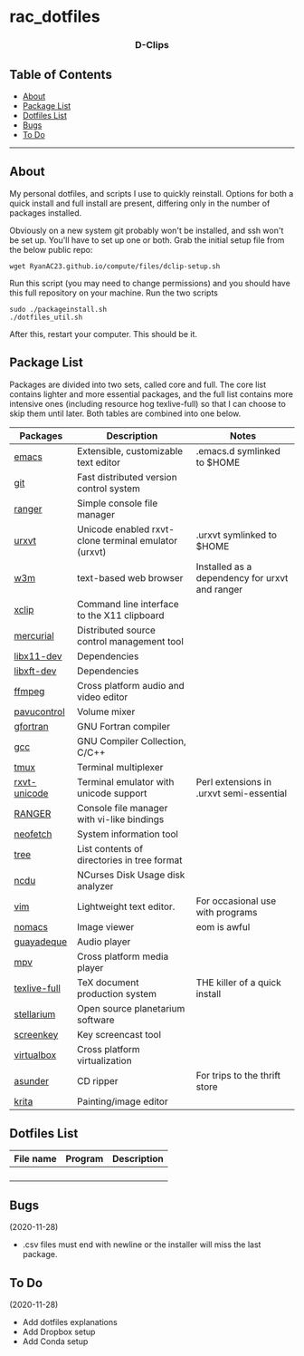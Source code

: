 # rac_dotfiles
<h3 align="center">D-Clips</h3>

<div align="center">

</div>

## Table of Contents
- [About](#about)
- [Package List](#packages)
- [Dotfiles List](#dotfiles)
- [Bugs](#bugs)
- [To Do](#todo)

---

## About <a name = "about"></a>
My personal dotfiles, and scripts I use to quickly reinstall. Options for both a quick install and full install are present, differing only in the number of packages installed.<br>

Obviously on a new system git probably won't be installed, and ssh won't be set up. You'll have to set up one or both.
Grab the initial setup file from the below public repo:
```
wget RyanAC23.github.io/compute/files/dclip-setup.sh
```
Run this script (you may need to change permissions) and you should have this full repository on your machine. Run the two scripts

```
sudo ./packageinstall.sh
./dotfiles_util.sh
```
After this, restart your computer. This should be it.

## Package List <a name = "packages"></a>
Packages are divided into two sets, called core and full. The core list contains lighter and more essential packages, and the full list contains more intensive ones (including resource hog texlive-full) so that I can choose to skip them until later. Both tables are combined into one below.

| Packages                                                   | Description                                          | Notes                                          |
| -----------------------------------------------------------|------------------------------------------------------|------------------------------------------------|
| [emacs](https://www.gnu.org/software/emacs/)               | Extensible, customizable text editor                 | .emacs.d symlinked to $HOME                    |
| [git](https://git-scm.com/)                                | Fast distributed version control system              |                                                |
| [ranger](http://ranger.github.io/)                         | Simple console file manager                          |                                                |
| [urxvt](http://software.schmorp.de/pkg/rxvt-unicode.html)  | Unicode enabled rxvt-clone terminal emulator (urxvt) | .urxvt symlinked to $HOME                      |
| [w3m](http://w3m.sourceforge.net/)                         | text-based web browser                               | Installed as a dependency for urxvt and ranger |
| [xclip](https://github.com/astrand/xclip)                  | Command line interface to the X11 clipboard          |                                                |
| [mercurial](https://www.mercurial-scm.org)                 | Distributed source control management tool           |                                                |
| [libx11-dev](https://packages.ubuntu.com/xenial/libx11-dev) | Dependencies                                        |                                                |
| [libxft-dev](https://packages.ubuntu.com/xenial/libxft-dev) | Dependencies                                        |                                                |
| [ffmpeg](https://ffmpeg.org/)                              | Cross platform audio and video editor                |                                                |
| [pavucontrol](https://freedesktop.org/software/pulseaudio/pavucontrol/) | Volume mixer                            |                                                |
| [gfortran](https://gcc.gnu.org/wiki/GFortran)              | GNU Fortran compiler                                 |                                                |
| [gcc](https://gcc.gnu.org/)                                | GNU Compiler Collection, C/C++                       |                                                |
| [tmux](https://github.com/tmux/tmux)                       | Terminal multiplexer                                 |                                                |
| [rxvt-unicode](http://software.schmorp.de/pkg/rxvt-unicode.html) | Terminal emulator with unicode support         | Perl extensions in .urxvt semi-essential       |
| [RANGER](https://github.com/ranger/ranger)                 | Console file manager with vi-like bindings           |                                                |
| [neofetch](https://github.com/dylanaraps/neofetch)         | System information tool                              |                                                |
| [tree](https://linux.die.net/man/1/tree)                   | List contents of directories in tree format          |                                                |
| [ncdu](https://dev.yorhel.nl/ncdu)                         | NCurses Disk Usage disk analyzer                     |                                                |
| [vim](https://www.vim.org/)                                | Lightweight text editor.                             | For occasional use with programs               |
| [nomacs](https://nomacs.org/)                              | Image viewer                                         | eom is awful                                   |
| [guayadeque](https://www.guayadeque.org/)                  | Audio player                                         |                                                |
| [mpv](https://mpv.io/)                                     | Cross platform media player                          |                                                |
| [texlive-full](https://tug.org/texlive/)                   | TeX document production system                       | THE killer of a quick install                  |
| [stellarium](http://stellarium.org/)                       | Open source planetarium software                     |                                                |
| [screenkey](https://gitlab.com/screenkey/screenkey)        | Key screencast tool                                  |                                                |
| [virtualbox](https://www.virtualbox.org/)                  | Cross platform virtualization                        |                                                |
| [asunder](http://littlesvr.ca/asunder/)                    | CD ripper                                            | For trips to the thrift store                  |
| [krita](https://krita.org/en/)                             | Painting/image editor                                |                                                |

## Dotfiles List <a name = "dotfiles"></a>
| File name | Program | Description |
|-----------|---------|-------------|
| | |
| | |
| | |
| | |

## Bugs <a name = "bugs"></a>
(2020-11-28)

- .csv files must end with newline or the installer will miss the last package.

## To Do <a name = "todo"></a>

(2020-11-28)

- Add dotfiles explanations
- Add Dropbox setup
- Add Conda setup